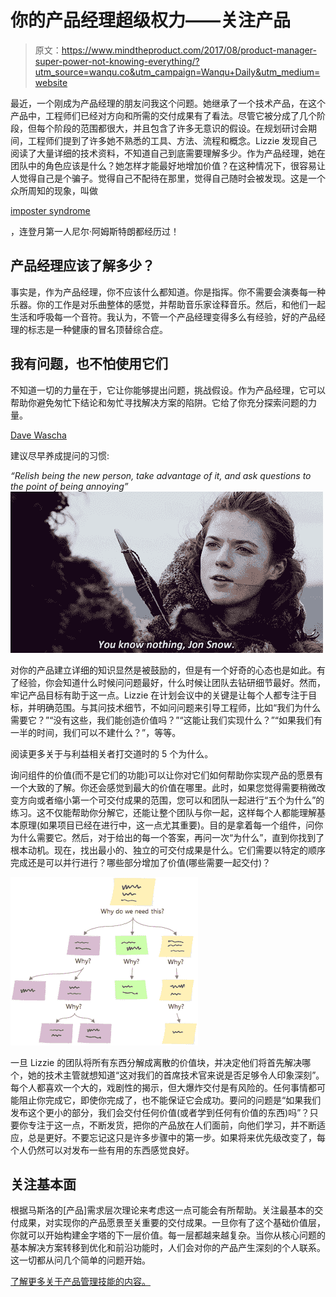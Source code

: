 # 你的产品经理超级权力——关注产品

> 原文：<https://www.mindtheproduct.com/2017/08/product-manager-super-power-not-knowing-everything/?utm_source=wanqu.co&utm_campaign=Wanqu+Daily&utm_medium=website>

最近，一个刚成为产品经理的朋友问我这个问题。她继承了一个技术产品，在这个产品中，工程师们已经对方向和所需的交付成果有了看法。尽管它被分成了几个阶段，但每个阶段的范围都很大，并且包含了许多无意识的假设。在规划研讨会期间，工程师们提到了许多她不熟悉的工具、方法、流程和概念。Lizzie 发现自己阅读了大量详细的技术资料，不知道自己到底需要理解多少。作为产品经理，她在团队中的角色应该是什么？她怎样才能最好地增加价值？在这种情况下，很容易让人觉得自己是个骗子。觉得自己不配待在那里，觉得自己随时会被发现。这是一个众所周知的现象，叫做

[imposter syndrome](https://www.mindtheproduct.com/tag/imposter-syndrome/)

，连登月第一人尼尔·阿姆斯特朗都经历过！

## 产品经理应该了解多少？

事实是，作为产品经理，你不应该什么都知道。你是指挥。你不需要会演奏每一种乐器。你的工作是对乐曲整体的感觉，并帮助音乐家诠释音乐。然后，和他们一起生活和呼吸每一个音符。我认为，不管一个产品经理变得多么有经验，好的产品经理的标志是一种健康的冒名顶替综合症。

## 我有问题，也不怕使用它们

不知道一切的力量在于，它让你能够提出问题，挑战假设。作为产品经理，它可以帮助你避免匆忙下结论和匆忙寻找解决方案的陷阱。它给了你充分探索问题的力量。

[Dave Wascha](http://davewascha.com/)

建议尽早养成提问的习惯:

*“Relish being the new person, take advantage of it, and ask questions to the point of being annoying”* ![You know nothing Jon Snow](img/df2a928feef68e8364c3e267b3ab8af1.png)

对你的产品建立详细的知识显然是被鼓励的，但是有一个好奇的心态也是如此。有了经验，你会知道什么时候问问题最好，什么时候让团队去钻研细节最好。然而，牢记产品目标有助于这一点。Lizzie 在计划会议中的关键是让每个人都专注于目标，并明确范围。与其问技术细节，不如问问题来引导工程师，比如“我们为什么需要它？”“没有这些，我们能创造价值吗？”“这能让我们实现什么？”“如果我们有一半的时间，我们可以不建什么？”，等等。

阅读更多关于与利益相关者打交道时的 5 个为什么。

询问组件的价值(而不是它们的功能)可以让你对它们如何帮助你实现产品的愿景有一个大致的了解。你还会感觉到最大的价值在哪里。此时，如果您觉得需要稍微改变方向或者缩小第一个可交付成果的范围，您可以和团队一起进行“五个为什么”的练习。这不仅能帮助你分解它，还能让整个团队与你一起，这样每个人都能理解基本原理(如果项目已经在进行中，这一点尤其重要)。目的是拿着每一个组件，问你为什么需要它。然后，对于给出的每一个答案，再问一次“为什么”，直到你找到了根本动机。现在，找出最小的、独立的可交付成果是什么。它们需要以特定的顺序完成还是可以并行进行？哪些部分增加了价值(哪些需要一起交付)？

![](img/9bf2683a15319011aa7ee26e0824c596.png)

一旦 Lizzie 的团队将所有东西分解成离散的价值块，并决定他们将首先解决哪个，她的技术主管就想知道“这对我们的首席技术官来说是否足够令人印象深刻”。每个人都喜欢一个大的，戏剧性的揭示，但大爆炸交付是有风险的。任何事情都可能阻止你完成它，即使你完成了，也不能保证它会成功。要问的问题是“如果我们发布这个更小的部分，我们会交付任何价值(或者学到任何有价值的东西)吗”？只要你专注于这一点，不断发货，把你的产品放在人们面前，向他们学习，并不断适应，总是更好。不要忘记这只是许多步骤中的第一步。如果将来优先级改变了，每个人仍然可以对发布一些有用的东西感觉良好。

## 关注基本面

根据马斯洛的[产品]需求层次理论来考虑这一点可能会有所帮助。关注最基本的交付成果，对实现你的产品愿景至关重要的交付成果。一旦你有了这个基础价值层，你就可以开始构建金字塔的下一层价值。每一层都越来越复杂。当你从核心问题的基本解决方案转移到优化和前沿功能时，人们会对你的产品产生深刻的个人联系。这一切都从问几个简单的问题开始。

[了解更多关于产品管理技能的内容。](https://www.mindtheproduct.com/category/product-management-skills/)